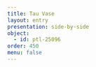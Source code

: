 ```yaml
---
title: Tau Vase
layout: entry
presentation: side-by-side
object:
  - id: ptl-25096
order: 450
menu: false
---
```

